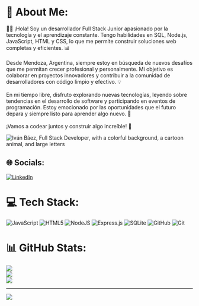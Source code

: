 
# 💫 About Me:
👨‍💻 ¡Hola! Soy un desarrollador Full Stack Junior apasionado por la tecnología y el aprendizaje constante. Tengo habilidades en SQL, Node.js, JavaScript, HTML y CSS, lo que me permite construir soluciones web completas y eficientes. 📊<br><br>Desde Mendoza, Argentina, siempre estoy en búsqueda de nuevos desafíos que me permitan crecer profesional y personalmente. Mi objetivo es colaborar en proyectos innovadores y contribuir a la comunidad de desarrolladores con código limpio y efectivo. 💡<br><br>En mi tiempo libre, disfruto explorando nuevas tecnologías, leyendo sobre tendencias en el desarrollo de software y participando en eventos de programación. Estoy emocionado por las oportunidades que el futuro depara y siempre listo para aprender algo nuevo. 🚀 <br><br>¡Vamos a codear juntos y construir algo increíble! 🌟<br>

![Iván Báez, Full Stack Developer, with a colorful background, a cartoon animal, and large letters](https://github.com/user-attachments/assets/2956d638-54d2-4da6-a302-500951080d03)


## 🌐 Socials:
[![LinkedIn](https://img.shields.io/badge/LinkedIn-%230077B5.svg?logo=linkedin&logoColor=white)](https://linkedin.com/in/www.linkedin.com/in/ivanbaez100) 

# 💻 Tech Stack:
![JavaScript](https://img.shields.io/badge/javascript-%23323330.svg?style=for-the-badge&logo=javascript&logoColor=%23F7DF1E) ![HTML5](https://img.shields.io/badge/html5-%23E34F26.svg?style=for-the-badge&logo=html5&logoColor=white) ![NodeJS](https://img.shields.io/badge/node.js-6DA55F?style=for-the-badge&logo=node.js&logoColor=white) ![Express.js](https://img.shields.io/badge/express.js-%23404d59.svg?style=for-the-badge&logo=express&logoColor=%2361DAFB) ![SQLite](https://img.shields.io/badge/sqlite-%2307405e.svg?style=for-the-badge&logo=sqlite&logoColor=white) ![GitHub](https://img.shields.io/badge/github-%23121011.svg?style=for-the-badge&logo=github&logoColor=white) ![Git](https://img.shields.io/badge/git-%23F05033.svg?style=for-the-badge&logo=git&logoColor=white)
# 📊 GitHub Stats:
![](https://github-readme-stats.vercel.app/api?username=Ivan-Baez&theme=dark&hide_border=false&include_all_commits=false&count_private=false)<br/>
![](https://github-readme-streak-stats.herokuapp.com/?user=Ivan-Baez&theme=dark&hide_border=false)<br/>
![](https://github-readme-stats.vercel.app/api/top-langs/?username=Ivan-Baez&theme=dark&hide_border=false&include_all_commits=false&count_private=false&layout=compact)

---
[![](https://visitcount.itsvg.in/api?id=Ivan-Baez&icon=0&color=0)](https://visitcount.itsvg.in)

<!-- Proudly created with GPRM ( https://gprm.itsvg.in ) -->
